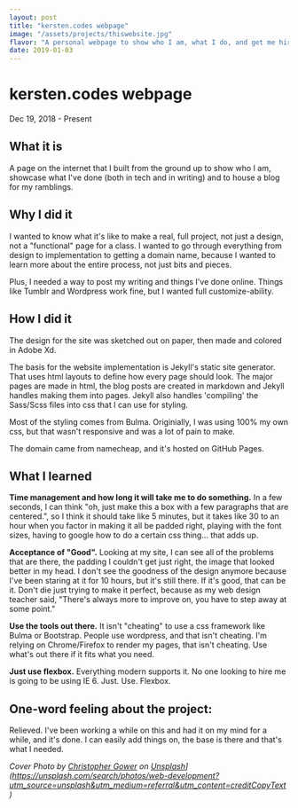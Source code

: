 ```yaml
---
layout: post
title: "kersten.codes webpage"
image: "/assets/projects/thiswebsite.jpg"
flavor: "A personal webpage to show who I am, what I do, and get me hired!"
date: 2019-01-03
---
```


# kersten.codes webpage

Dec 19, 2018 - Present

## What it is

A page on the internet that I built from the ground up to show who I am, showcase what I've done (both in tech and in writing) and to house a blog for my ramblings.

## Why I did it

I wanted to know what it's like to make a real, full project, not just a design, not a "functional" page for a class. I wanted to go through everything from design to implementation to getting a domain name, because I wanted to learn more about the entire process, not just bits and pieces.

Plus, I needed a way to post my writing and things I've done online. Things like Tumblr and Wordpress work fine, but I wanted full customize-ability. 

## How I did it

The design for the site was sketched out on paper, then made and colored in Adobe Xd.

The basis for the website implementation is Jekyll's static site generator. That uses html layouts to define how every page should look. The major pages are made in html, the blog posts are created in markdown and Jekyll handles making them into pages. Jekyll also handles 'compiling' the Sass/Scss files into css that I can use for styling.

Most of the styling comes from Bulma. Originially, I was using 100% my own css, but that wasn't responsive and was a lot of pain to make.

The domain came from namecheap, and it's hosted on GitHub Pages.

## What I learned

**Time management and how long it will take me to do something.** In a few seconds, I can think "oh, just make this a box with a few paragraphs that are centered.", so I think it should take like 5 minutes, but it takes like 30 to an hour when you factor in making it all be padded right, playing with the font sizes, having to google how to do a certain css thing... that adds up.

**Acceptance of "Good".** Looking at my site, I can see all of the problems that are there, the padding I couldn't get just right, the image that looked better in my head. I don't see the goodness of the design anymore because I've been staring at it for 10 hours, but it's still there. If it's good, that can be it. Don't die just trying to make it perfect, because as my web design teacher said, "There's always more to improve on, you have to step away at some point."

**Use the tools out there.** It isn't "cheating" to use a css framework like Bulma or Bootstrap. People use wordpress, and that isn't cheating. I'm relying on Chrome/Firefox to render my pages, that isn't cheating. Use what's out there if it fits what you need.

**Just use flexbox.** Everything modern supports it. No one looking to hire me is going to be using IE 6. Just. Use. Flexbox.

## One-word feeling about the project:

Relieved. I've been working a while on this and had it on my mind for a while, and it's done. I can easily add things on, the base is there and that's what I needed.



*Cover Photo by [Christopher Gower](https://unsplash.com/photos/m_HRfLhgABo?utm_source=unsplash&utm_medium=referral&utm_content=creditCopyText) on [Unsplash](https://unsplash.com/search/photos/web-development?utm_source=unsplash&utm_medium=referral&utm_content=creditCopyText)](https://unsplash.com/search/photos/web-development?utm_source=unsplash&utm_medium=referral&utm_content=creditCopyText)*